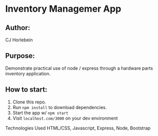 # Inventory Managemer App

## Author:

CJ Horlebein

## Purpose:

Demonstrate practical use of node / express through a hardware parts inventory application.

## How to start:

1. Clone this repo.
2. Run `npm install` to download dependencies.
3. Start the app w/ `npm start`
4. Visit `localhost.com/3000` on your dev environment


Technologies Used
HTML/CSS, Javascript, Express, Node, Bootstrap
